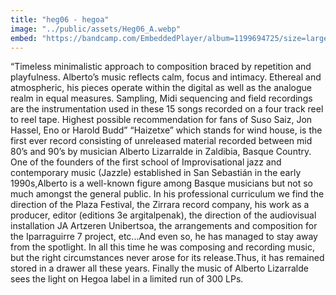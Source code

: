 ```yaml
---
title: "heg06 - hegoa"
image: "../public/assets/Heg06_A.webp"
embed: "https://bandcamp.com/EmbeddedPlayer/album=1199694725/size=large/bgcol=ffffff/linkcol=0687f5/tracklist=false/artwork=small/transparent=true/"
---
```

“Timeless minimalistic approach to composition braced by repetition and playfulness. Alberto’s music reflects calm, focus and intimacy. Ethereal and atmospheric, his pieces operate within the digital as well as the analogue realm in equal measures. Sampling, Midi sequencing and field recordings are the instrumentation used in these 15 songs recorded on a four track reel to reel tape. Highest possible recommendation for fans of Suso Saiz, Jon Hassel, Eno or Harold Budd”
     “Haizetxe” which stands for wind house, is the first ever record consisting of unreleased material recorded between mid 80’s and 90’s by musician Alberto Lizarralde in Zaldibia, Basque Country.
     One of the founders of the first school of Improvisational jazz and contemporary music (Jazzle) established in San Sebastián in the early 1990s,Alberto is a well-known figure among Basque musicians but not so
     much amongst the general public. In his professional curriculum we find the direction of the Plaza Festival, the Zirrara record company, his work as a producer, editor (editions 3e argitalpenak), the direction of the
     audiovisual installation JA Artzeren Unibertsoa, the arrangements and composition for the Iparraguirre 7 project, etc...And even so, he has
     managed to stay away from the spotlight.
     In all this time he was composing and recording music, but the right circumstances never arose for its release.Thus, it has remained stored in a
     drawer all these years. Finally the music of Alberto Lizarralde sees the light on Hegoa label in a limited run of 300 LPs.